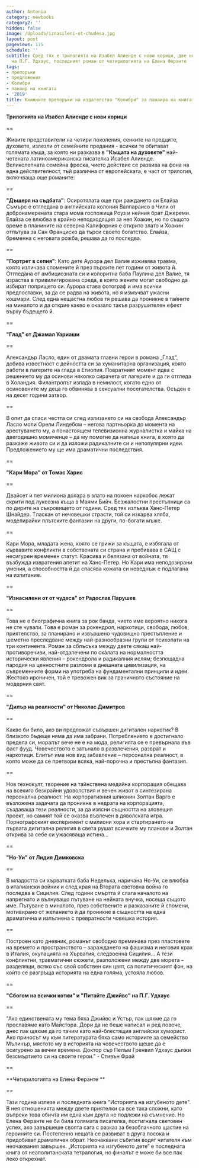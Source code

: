 ```yaml
---
author: Antonia
category: newbooks
category2: ''
hidden: false
image: /Uploads/iznasileni-ot-chudesa.jpg
layout: post
pageviews: 175
schedule: ''
subtitle: Сред тях е трилогията на Изабел Алиенде с нови корици, две нови издания
  на П.Г. Удхаус, последният роман от четирилогията на Елена Феранте
tags:
- препоръки
- предложения
- Колибри
- панаир на книгата
- '2019'
title: Книжните препоръки на издателство "Колибри" за панаира на книгата 2019
---
```


**Трилогията на Изабел Алиенде с нови корици**

\==

Живите представители на четири поколения, сенките на предците, духовете, излезли от семейните предания - всички те обитават голямата къща, за която ни разказва в **"Къщата на духовете"** най-четената латиноамериканска писателка Исабел Алиенде. Великолепната семейна фреска, чието действие се развива на фона на една действителност, тъй различна от европейската, е част от трилогия, включваща още романите:

\==

**"Дъщеря на съдбата"**: Осиротялата още при раждането си Елайза Съмърс е отгледана в английската колония Валпараисо в Чили от добронамерената стара мома госпожица Роуз и нейния брат Джереми. Елайза се влюбва в крайно неподходящия за нея Хоакин, но по същото време в планините на северна Калифорния е открито злато и Хоакин отпътува за Сан Франциско да търси своето богатство. Елайза, бременна с неговата рожба, решава да го последва.

\==

**"Портрет в сепия"**: Като дете Аурора дел Валие изживява травма, която изличава спомените й през първите пет години от живота й. Отгледана от амбициозната си и колоритна баба Паулина дел Валие, тя израства в привилигирована среда, в която жените могат свободно да избират попрището си. Аурора става фотограф и има всички предпоставки, за да се радва на живота, но я измъчват ужасни кошмари. След една нещастна любов тя решава да проникне в тайните на миналото и да открие какво е оказало такъв разрушителен ефект върху бъдещето й.

\==

**"Глад" от Джамал Уариаши**

\==

Александър Ласло, един от двамата главни герои в романа „Глад“, добива известност с дейността си за хуманитарна организация, която работи в лагерите на глада в Етиопия. Повратният момент идва с решението му да осинови няколко сирачета от лагерите и да ги отгледа в Холандия. Филантропът изпада в немилост, когато едно от осиновените му деца го обвинява в сексуални посегателства. Осъден е на десет години затвор. 

\==

В опит да спаси честта си след излизането си на свобода Александър Ласло моли Орели Линдебом – негова партньорка до момента на арестуването му, а понастоящем телевизионна журналистка и майка на двегодишно момиченце – да му помогне да напише книга, в която да разкаже живота си и да изложи радикалните си и непопулярни идеи. Предложението му ще има драматични последствия.

\== 

**"Кари Мора" от Томас Харис**

\==

Двайсет и пет милиона долара в злато на покоен наркобос лежат скрити под луксозна къща в Маями Бийч. Безжалостни престъпници са по дирите на съкровището от години. Сред тях изпъква Ханс-Петер Шнайдер. Тласкан от нечовешки страсти, той си изкарва хляба, моделирайки плътските фантазии на други, по-богати мъже.

\==

Кари Мора, младата жена, която се грижи за къщата, е избягала от кървавите конфликти в собствената си страна и пребивава в САЩ с несигурен временен статут. Красива и белязана от войната, тя възбужда извратения апетит на Ханс-Петер. Но Кари има неподозирани умения, а способността й да спасява кожата си неведнъж е подлагана на изпитание.

\==

**"Изнасилени от от чудеса" от Радослав Парушев**

\==

Това не е биографична книга за рок банда, чието име вероятно никога не сте чували. Това е роман за рокендрол, наркотици, свобода, любов, приятелство, за планирано и извършено чудовищно престъпление и шеметно преследване между най-разнообразни групи от психопати на три континента. Роман за сблъсъка между двете сякаш най-противоречиви, най-отдалечени по скàлата на нормалността исторически явления – рокендрола и радикалния ислям; безпощадна пародия на ценностните разломи в днешната цивилизация, на съвременните форми на употреба на фундаментални принципи и идеи. Жестоко ироничен, той е тревожен вик за граничното състояние на модерния свят.

\==

**"Дилър на реалности" от Николас Димитров**

\==

Какво би било, ако ви предложат съвършен дигитален наркотик? В близкото бъдеще няма да има забрани. Потреблението е достигнало предела си, моралът вече не е на мода, религията се е превърнала във фаст фууд. Човечеството е затънало в развлечения, разврат и наркотици. Елитът има нов вид забавление – персонална реалност, в която може да се претвори всяка, най-порочна и престъпна фантазия.

\==

Нов технокулт, творение на тайнствена медийна корпорация обещава на всекиго безкрайни удоволствия и вечен живот в синтезирана персонална реалност. На корпоративния шпионин Золтан Варго е възложена задачата да проникне в недрата на корпорацията, създаваща тези реалности, за да изясни същността на зловещия проект, но самият той се оказва въвлечен в дяволската игра. Порнографският експеримент с милиони хора и стартирането на първата дигитална религия в света рушат всичките му планове и Золтан открива за себе си ужасяваща истина… 

\==

**"Но-Уи" от Лидия Димковска**

\==

В младостта си хърватката баба Неделька, наричана Но-Уи, се влюбва в италиански войник и след края на Втората световна война го последва в Сицилия. След години смъртта й слага началото на напрегнато и вълнуващо пътуване на нейната внучка, носеща същото име. Пътуване в миналото, през собствените и разказаните й спомени, мотивирано от желанието й да проникне в същността на една драматична и изпълнена с превратности човешка история.

\==

Построен като дневник, романът свободно преминава през пластовете на времето и пространството – зараждането на фашизма и неговия крах в Италия, окупацията на Хърватия, следвоенна Сицилия… А тези конфликтни, травматични сюжети, разположени между две морета – разделящи, всяко със свой собствен син цвят, са политическият фон, на който се разгръща историята на една голяма, устояла любов.

\==

**"Сбогом на всички котки" и "Питайте Джийвс" на П.Г. Удхаус**

\==

"Ако единствената му тема бяха Джийвс и Устър, пак щяхме да го прославяме като Майстора. Дори да не беше написал и ред повече, днес пак щяхме да го тачим като най-блестящия английски хуморист. Ако приносът му към литературата бяха само историите за семейство Мълинър, мястото му в историята на човечеството щеше да е осигурено за вечни времена. Доктор сър Пелъм Гренвил Удхаус дължи безсмъртието си на своите герои." - Стивън Фрай

\==

**Четирилогията на Елена Феранте **

\==

Тази година излезе и последната книга "Историята на изгубеното дете". В нея отношенията между двете приятелки са все така сложни, като въпреки това обичта им една към друга не подлежи на съмнение. Но Елена Феранте не би била голямата писателка, постигнала световен успех, ако завършеше своята сага с разказ за безоблачното щастие на героините си. Постепенно нещата се развиват в друга посока и придобиват драматичен обрат. Неочаквани събития водят читателя към неочаквания завършек. „Историята на изгубеното дете“ е последната книга от неаполитанската тетралогия, но финалът е може би все пак леко открехнат.
